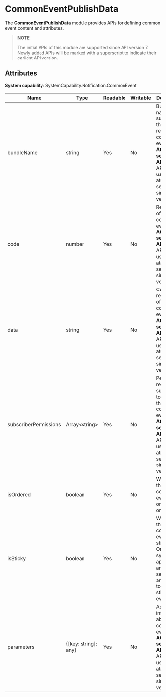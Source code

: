 # CommonEventPublishData

The **CommonEventPublishData** module provides APIs for defining common event content and attributes.

> **NOTE**
>
> The initial APIs of this module are supported since API version 7. Newly added APIs will be marked with a superscript to indicate their earliest API version.

## Attributes

**System capability**: SystemCapability.Notification.CommonEvent

| Name                 | Type                | Readable| Writable| Description                        |
| --------------------- | -------------------- | ---- | ---- | ---------------------------- |
| bundleName            | string               | Yes | No | Bundle name of the subscriber that can receive the common event.<br>**Atomic service API**: This API can be used in atomic services since API version 11.|
| code                  | number               | Yes | No | Result code of the common event.<br>**Atomic service API**: This API can be used in atomic services since API version 11.      |
| data                  | string               | Yes | No | Custom result data of the common event.<br>**Atomic service API**: This API can be used in atomic services since API version 11.|
| subscriberPermissions | Array\<string>       | Yes | No | Permissions required for subscribers to receive the common event.<br>**Atomic service API**: This API can be used in atomic services since API version 11.            |
| isOrdered             | boolean              | Yes | No | Whether the common event is an ordered one.          |
| isSticky              | boolean              | Yes | No | Whether the common event is a sticky one. Only system applications and system services are allowed to send sticky events.|
| parameters            | {[key: string]: any} | Yes | No | Additional information about the common event.<br>**Atomic service API**: This API can be used in atomic services since API version 11.      |
